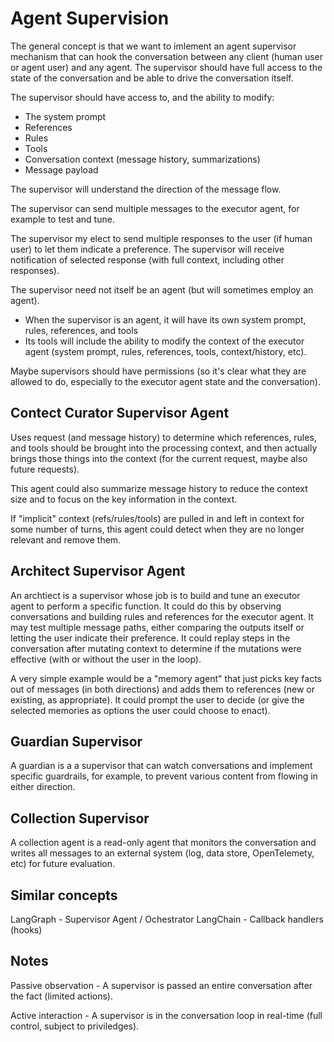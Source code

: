 # Agent Supervision

The general concept is that we want to imlement an agent supervisor mechanism that can hook the conversation between any client (human user or agent user) and any agent. The supervisor should have full access to the state of the conversation and be able to drive the conversation itself. 

The supervisor should have access to, and the ability to modify:
- The system prompt
- References
- Rules
- Tools
- Conversation context (message history, summarizations)
- Message payload

The supervisor will understand the direction of the message flow.

The supervisor can send multiple messages to the executor agent, for example to test and tune.

The supervisor my elect to send multiple responses to the user (if human user) to let them indicate a preference. The supervisor will receive notification of selected response (with full context, including other responses).

The supervisor need not itself be an agent (but will sometimes employ an agent).
- When the supervisor is an agent, it will have its own system prompt, rules, references, and tools
- Its tools will include the ability to modify the context of the executor agent (system prompt, rules, references, tools, context/history, etc).

Maybe supervisors should have permissions (so it's clear what they are allowed to do, especially to the executor agent state and the conversation).

## Contect Curator Supervisor Agent

Uses request (and message history) to determine which references, rules, and tools should be brought into the processing context, and then actually brings those things into the context (for the current request, maybe also future requests).

This agent could also summarize message history to reduce the context size and to focus on the key information in the context.

If "implicit" context (refs/rules/tools) are pulled in and left in context for some number of turns, this agent could detect when they are no longer relevant and remove them.

## Architect Supervisor Agent

An archtiect is a supervisor whose job is to build and tune an executor agent to perform a specific function. It could do this by observing conversations and building rules and references for the executor agent. It may test multiple message paths, either comparing the outputs itself or letting the user indicate their preference. It could replay steps in the conversation after mutating context to determine if the mutations were effective (with or without the user in the loop).

A very simple example would be a "memory agent" that just picks key facts out of messages (in both directions) and adds them to references (new or existing, as appropriate). It could prompt the user to decide (or give the selected memories as options the user could choose to enact).

## Guardian Supervisor

A guardian is a a supervisor that can watch conversations and implement specific guardrails, for example, to prevent various content from flowing in either direction.

## Collection Supervisor

A collection agent is a read-only agent that monitors the conversation and writes all messages to an external system (log, data store, OpenTelemety, etc) for future evaluation.

## Similar concepts

LangGraph - Supervisor Agent / Ochestrator
LangChain - Callback handlers (hooks)

## Notes

Passive observation - A supervisor is passed an entire conversation after the fact (limited actions).

Active interaction - A supervisor is in the conversation loop in real-time (full control, subject to priviledges).
